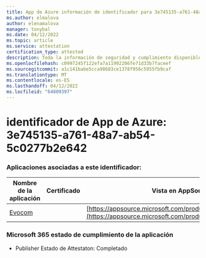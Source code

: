 ```yaml
---
title: App de Azure información de identificador para 3e745135-a761-48a7-ab54-5c0277b2e642
ms.author: elmalova
author: elenamalova
manager: tonybal
ms.date: 04/12/2022
ms.topic: article
ms.service: attestation
certification_type: attested
description: Toda la información de seguridad y cumplimiento disponible para 3e745135-a761-48a7-ab54-5c0277b2e642.
ms.openlocfilehash: c0997245f122efa7a11992206fe71d33b7faceef
ms.sourcegitcommit: a1c141babe5cca98683ce1378f956c5955fb9caf
ms.translationtype: MT
ms.contentlocale: es-ES
ms.lasthandoff: 04/12/2022
ms.locfileid: "64809397"
---
```

# <a name="azure-app-id-3e745135-a761-48a7-ab54-5c0277b2e642"></a>identificador de App de Azure: 3e745135-a761-48a7-ab54-5c0277b2e642


### <a name="apps-associated-with-this-id"></a>Aplicaciones asociadas a este identificador:
| **Nombre de la aplicación** | **Certificado** | **Vista en AppSource** |
|--------------|---------------|-----------------------|
| [Evocom](../forward/WA200002050.md) |  | [https://appsource.microsoft.com/product/office/WA200002050](https://appsource.microsoft.com/product/office/WA200002050) |

### <a name="microsoft-365-app-compliance-status"></a>Microsoft 365 estado de cumplimiento de la aplicación
- Publisher Estado de Attestaton: Completado
